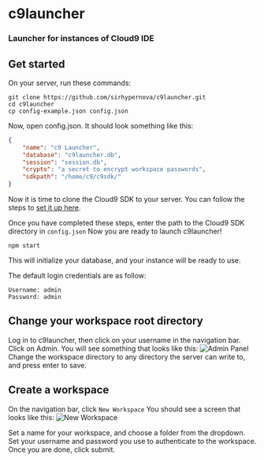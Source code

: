 # c9launcher
### Launcher for instances of Cloud9 IDE

## Get started
On your server, run these commands:
```
git clone https://github.com/sirhypernova/c9launcher.git
cd c9launcher
cp config-example.json config.json
```
Now, open config.json.
It should look something like this:
```json
{
    "name": "c9 Launcher",
    "database": "c9launcher.db",
    "session": "session.db",
    "crypto": "a secret to encrypt workspace passwords",
    "sdkpath": "/home/c9/c9sdk/"
}
```
Now it is time to clone the Cloud9 SDK to your server.
You can follow the steps to [set it up here](https://github.com/c9/core/).

Once you have completed these steps, enter the path to the Cloud9 SDK directory in `config.json`
Now you are ready to launch c9launcher!

```
npm start
```

This will initialize your database, and your instance will be ready to use.

The default login credentials are as follow:
```
Username: admin
Password: admin
```

## Change your workspace root directory
Log in to c9launcher, then click on your username in the navigation bar.
Click on Admin.
You will see something that looks like this:
![Admin Panel](https://dogs.are-la.me/e74e41.png)
Change the workspace directory to any directory the server can write to, and press enter to save.

## Create a workspace

On the navigation bar, click `New Workspace`
You should see a screen that looks like this:
![New Workspace](https://dogs.are-la.me/0414dc.png)

Set a name for your workspace, and choose a folder from the dropdown.
Set your username and password you use to authenticate to the workspace.
Once you are done, click submit.
